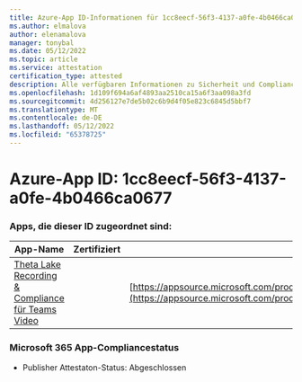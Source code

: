 ```yaml
---
title: Azure-App ID-Informationen für 1cc8eecf-56f3-4137-a0fe-4b0466ca0677
ms.author: elmalova
author: elenamalova
manager: tonybal
ms.date: 05/12/2022
ms.topic: article
ms.service: attestation
certification_type: attested
description: Alle verfügbaren Informationen zu Sicherheit und Compliance für 1cc8eecf-56f3-4137-a0fe-4b0466ca0677.
ms.openlocfilehash: 1d109f694a6af4893aa2510ca15a6f3aa098a3fd
ms.sourcegitcommit: 4d256127e7de5b02c6b9d4f05e823c6845d5bbf7
ms.translationtype: MT
ms.contentlocale: de-DE
ms.lasthandoff: 05/12/2022
ms.locfileid: "65378725"
---
```

# <a name="azure-app-id-1cc8eecf-56f3-4137-a0fe-4b0466ca0677"></a>Azure-App ID: 1cc8eecf-56f3-4137-a0fe-4b0466ca0677


### <a name="apps-associated-with-this-id"></a>Apps, die dieser ID zugeordnet sind:
| **App-Name** | **Zertifiziert** | **Anzeigen in AppSource** |
|--------------|---------------|-----------------------|
| [Theta Lake Recording &amp; Compliance für Teams Video](../forward/thetalake.thetalake_recording_and_compliance_for_teams.md) |  | [https://appsource.microsoft.com/product/office/thetalake.thetalake_recording_and_compliance_for_teams](https://appsource.microsoft.com/product/office/thetalake.thetalake_recording_and_compliance_for_teams) |

### <a name="microsoft-365-app-compliance-status"></a>Microsoft 365 App-Compliancestatus
- Publisher Attestaton-Status: Abgeschlossen
